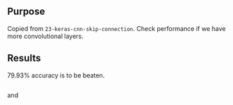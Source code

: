 ## Purpose

Copied from `23-keras-cnn-skip-connection`.
Check performance if we have more convolutional layers.


## Results

79.93% accuracy is to be beaten.

```

```

and

```

```
